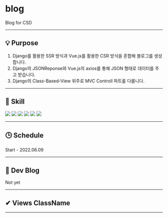 # blog
Blog for CSD

<hr>

## 💡 Purpose
1. Django를 활용한 SSR 방식과 Vue.js를 활용한 CSR 방식을 혼합해 블로그를 생성합니다.
2. Django의 JSONReponse와 Vue.js의 axios를 통해 JSON 형태로 데이터를 주고 받습니다.
3. Django의 Class-Based-View 위주로 MVC Controll 파트를 다룹니다.

<hr>

## 🔨 Skill
<img src="https://img.shields.io/badge/Django-092E20?style=flat&logo=Django&logoColor=white"/> <img src="https://img.shields.io/badge/Vue.js-4FC08D?style=flat&logo=Vue.js&logoColor=white"/> <img src="https://img.shields.io/badge/HTML-E34F26?style=flat&logo=HTML5&logoColor=white"/> <img src="https://img.shields.io/badge/CSS-1572B6?style=flat&logo=CSS3&logoColor=white"/> <img src="https://img.shields.io/badge/Bootstrap-7952B3?style=flat&logo=Bootstrap&logoColor=white"/> <img src="https://img.shields.io/badge/SQLite-003B57?style=flat&logo=SQLite&logoColor=white"/>

<hr>

## 🕒 Schedule
Start - 2022.06.09

<hr>

## 📃 Dev Blog
Not yet

<hr>

## ✔ Views ClassName

<hr>
